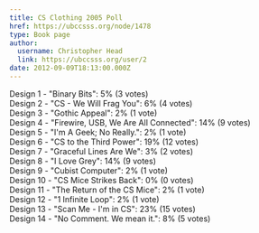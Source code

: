 ```yaml
---
title: CS Clothing 2005 Poll 
href: https://ubccsss.org/node/1478
type: Book page
author:
  username: Christopher Head
  link: https://ubccsss.org/user/2
date: 2012-09-09T18:13:00.000Z
---
```


<div class="field field-name-body field-type-text-with-summary field-label-hidden"><div class="field-items"><div class="field-item even"><p>Design 1 - &quot;Binary Bits&quot;: 5% (3 votes)<br>
Design 2 - &quot;CS - We Will Frag You&quot;: 6% (4 votes)<br>
Design 3 - &quot;Gothic Appeal&quot;: 2% (1 vote)<br>
Design 4 - &quot;Firewire, USB, We Are All Connected&quot;: 14% (9 votes)<br>
Design 5 - &quot;I&apos;m A Geek; No Really.&quot;: 2% (1 vote)<br>
Design 6 - &quot;CS to the Third Power&quot;: 19% (12 votes)<br>
Design 7 - &quot;Graceful Lines Are We&quot;: 3% (2 votes)<br>
Design 8 - &quot;I Love Grey&quot;: 14% (9 votes)<br>
Design 9 - &quot;Cubist Computer&quot;: 2% (1 vote)<br>
Design 10 - &quot;CS Mice Strikes Back&quot;: 0% (0 votes)<br>
Design 11 - &quot;The Return of the CS Mice&quot;: 2% (1 vote)<br>
Design 12 - &quot;1 Infinite Loop&quot;: 2% (1 vote)<br>
Design 13 - &quot;Scan Me - I&apos;m in CS&quot;: 23% (15 votes)<br>
Design 14 - &quot;No Comment. We mean it.&quot;: 8% (5 votes)</p>
</div></div></div>    <footer>
          </footer>